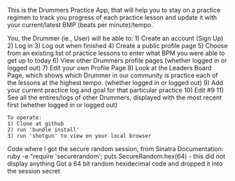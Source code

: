 This is the Drummers Practice App, that will help you to stay on a practice regimen to track you progress of each practice lesson and update it with your current/latest BMP (beats per minute)/tempo.

You, the Drummer (ie., User) will be able to:
    1) Create an account (Sign Up)
    2) Log in
    3) Log out when finished
    4) Create a public profile page
    5) Choose from an existing list of practice lessons to enter what BPM you were able to get up to today
    6) View other Drummers profile pages (whether logged in or logged out)
    7) Edit your own Profile Page
    8) Look at the Leaders Board Page, which shows which Drummer in our community is practice each of the lessons at the highest tempo. (whether logged in or logged out)
    9) Add your current practice log and goal for that particular practice
    10) Edit #9 
    11) See all the entires/logs of other Drummers, displayed with the most recent first (whether logged in or logged out)

    To operate:
    1) Clone at github
    2) run 'bundle install'
    3) run 'shotgun' to view on your local browser

Code where I got the secure random session, from Sinatra Documentation: 
    ruby -e "require 'securerandom'; puts SecureRandom.hex(64) - this did not display anything
   Got a 64 bit random hexidecimal code and dropped it into the session secret